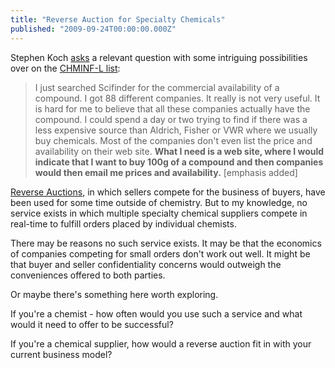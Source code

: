 ```yaml
---
title: "Reverse Auction for Specialty Chemicals"
published: "2009-09-24T00:00:00.000Z"
---
```


Stephen Koch [asks](https://listserv.indiana.edu/cgi-bin/wa-iub.exe?A2=ind0909&L=CHMINF-L&D=1&T=0&O=D&P=78906) a relevant question with some intriguing possibilities over on the [CHMINF-L list](http://www.indiana.edu/~cheminfo/network.html):

>I just searched Scifinder for the commercial availability of a compound.  I got  88 different companies. It really is not very useful.  It is hard for me to believe that all these companies actually have the compound. I could spend a day or two trying to find if there was a less expensive source than Aldrich, Fisher or VWR where we usually buy chemicals. Most of the companies don't even list the price and availability on their web site. **What I need is a web site, where I would indicate that I want to buy 100g of a compound and then  companies would then email me prices and availability.** [emphasis added]

[Reverse Auctions](http://en.wikipedia.org/wiki/Reverse_auction), in which sellers compete for the business of buyers, have been used for some time outside of chemistry. But to my knowledge, no service exists in which multiple specialty chemical suppliers compete in real-time to fulfill orders placed by individual chemists.

There may be reasons no such service exists. It may be that the economics of companies competing for small orders don't work out well. It might be that buyer and seller confidentiality concerns would outweigh the conveniences offered to both parties.

Or maybe there's something here worth exploring.

If you're a chemist - how often would you use such a service and what would it need to offer to be successful?

If you're a chemical supplier, how would a reverse auction fit in with your current business model?